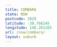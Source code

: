 ```yaml
---
title: COMBARA
state: NSW
postcode: 2829
latitude: -30.766245
longitude: 148.261265
url: /nsw/combara/
layout: suburb
---
```


